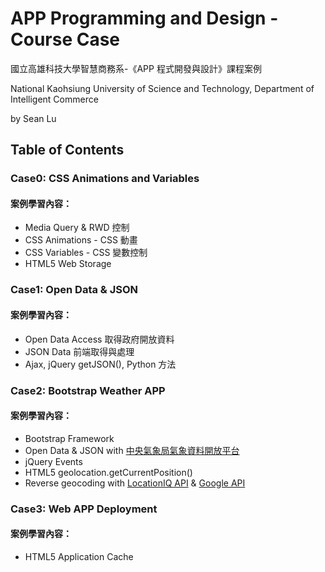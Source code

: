 ﻿# APP Programming and Design - Course Case
國立高雄科技大學智慧商務系-《APP 程式開發與設計》課程案例

National Kaohsiung University of Science and Technology, Department of Intelligent Commerce

by Sean Lu
## Table of Contents
### Case0: CSS Animations and Variables
#### 案例學習內容：
* Media Query & RWD 控制
* CSS Animations - CSS 動畫
* CSS Variables - CSS 變數控制
* HTML5 Web Storage

### Case1: Open Data & JSON
#### 案例學習內容：
* Open Data Access 取得政府開放資料
* JSON Data 前端取得與處理
* Ajax, jQuery getJSON(), Python 方法

### Case2: Bootstrap Weather APP
#### 案例學習內容：
* Bootstrap Framework
* Open Data & JSON with [中央氣象局氣象資料開放平台](https://opendata.cwb.gov.tw/index)
* jQuery Events
* HTML5 geolocation.getCurrentPosition()
* Reverse geocoding with [LocationIQ API](https://locationiq.com/) & [Google API](https://developers.google.com/maps/documentation/geocoding/intro)

### Case3: Web APP Deployment
#### 案例學習內容：
* HTML5 Application Cache

